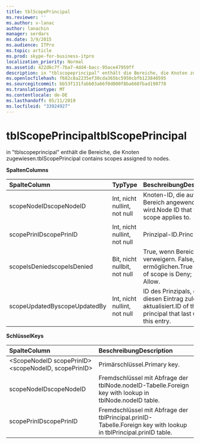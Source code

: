 ```yaml
---
title: tblScopePrincipal
ms.reviewer: ''
ms.author: v-lanac
author: lanachin
manager: serdars
ms.date: 3/9/2015
ms.audience: ITPro
ms.topic: article
ms.prod: skype-for-business-itpro
localization_priority: Normal
ms.assetid: 422d6c7f-7ba7-4dd4-bacc-95ace47959ff
description: in "tblscopeprincipal" enthält die Bereiche, die Knoten zugewiesen.
ms.openlocfilehash: f682c8a2235ef30cda365bc5950cbfb123840595
ms.sourcegitcommit: bb53f131fabb03a66f0d000f8ba668fbad190778
ms.translationtype: MT
ms.contentlocale: de-DE
ms.lasthandoff: 05/11/2019
ms.locfileid: "33924927"
---
```

# <a name="tblscopeprincipal"></a><span data-ttu-id="362f9-103">tblScopePrincipal</span><span class="sxs-lookup"><span data-stu-id="362f9-103">tblScopePrincipal</span></span>
 
<span data-ttu-id="362f9-104">in "tblscopeprincipal" enthält die Bereiche, die Knoten zugewiesen.</span><span class="sxs-lookup"><span data-stu-id="362f9-104">tblScopePrincipal contains scopes assigned to nodes.</span></span>
  
<span data-ttu-id="362f9-105">**Spalten**</span><span class="sxs-lookup"><span data-stu-id="362f9-105">**Columns**</span></span>

|<span data-ttu-id="362f9-106">**Spalte**</span><span class="sxs-lookup"><span data-stu-id="362f9-106">**Column**</span></span>|<span data-ttu-id="362f9-107">**Typ**</span><span class="sxs-lookup"><span data-stu-id="362f9-107">**Type**</span></span>|<span data-ttu-id="362f9-108">**Beschreibung**</span><span class="sxs-lookup"><span data-stu-id="362f9-108">**Description**</span></span>|
|:-----|:-----|:-----|
|<span data-ttu-id="362f9-109">scopeNodeID</span><span class="sxs-lookup"><span data-stu-id="362f9-109">scopeNodeID</span></span>  <br/> |<span data-ttu-id="362f9-110">Int, nicht null</span><span class="sxs-lookup"><span data-stu-id="362f9-110">int, not null</span></span>  <br/> |<span data-ttu-id="362f9-111">Knoten-ID, die auf der Bereich angewendet wird.</span><span class="sxs-lookup"><span data-stu-id="362f9-111">Node ID that the scope applies to.</span></span>  <br/> |
|<span data-ttu-id="362f9-112">scopePrinID</span><span class="sxs-lookup"><span data-stu-id="362f9-112">scopePrinID</span></span>  <br/> |<span data-ttu-id="362f9-113">Int, nicht null</span><span class="sxs-lookup"><span data-stu-id="362f9-113">int, not null</span></span>  <br/> |<span data-ttu-id="362f9-114">Prinzipal-ID.</span><span class="sxs-lookup"><span data-stu-id="362f9-114">Principal ID.</span></span>  <br/> |
|<span data-ttu-id="362f9-115">scopeIsDenied</span><span class="sxs-lookup"><span data-stu-id="362f9-115">scopeIsDenied</span></span>  <br/> |<span data-ttu-id="362f9-116">Bit, nicht null</span><span class="sxs-lookup"><span data-stu-id="362f9-116">bit, not null</span></span>  <br/> |<span data-ttu-id="362f9-117">True, wenn Bereichstyp verweigern. False, wenn ermöglichen.</span><span class="sxs-lookup"><span data-stu-id="362f9-117">True if type of scope is Deny; False if Allow.</span></span>  <br/> |
|<span data-ttu-id="362f9-118">scopeUpdatedBy</span><span class="sxs-lookup"><span data-stu-id="362f9-118">scopeUpdatedBy</span></span>  <br/> |<span data-ttu-id="362f9-119">Int, nicht null</span><span class="sxs-lookup"><span data-stu-id="362f9-119">int, not null</span></span>  <br/> |<span data-ttu-id="362f9-120">ID des Prinzipals, der diesen Eintrag zuletzt aktualisiert.</span><span class="sxs-lookup"><span data-stu-id="362f9-120">ID of the principal that last updated this entry.</span></span>  <br/> |
   
<span data-ttu-id="362f9-121">**Schlüssel**</span><span class="sxs-lookup"><span data-stu-id="362f9-121">**Keys**</span></span>

|<span data-ttu-id="362f9-122">**Spalte**</span><span class="sxs-lookup"><span data-stu-id="362f9-122">**Column**</span></span>|<span data-ttu-id="362f9-123">**Beschreibung**</span><span class="sxs-lookup"><span data-stu-id="362f9-123">**Description**</span></span>|
|:-----|:-----|
|<span data-ttu-id="362f9-124">\<ScopeNodeID scopePrinID\></span><span class="sxs-lookup"><span data-stu-id="362f9-124">\<scopeNodeID, scopePrinID\></span></span>  <br/> |<span data-ttu-id="362f9-125">Primärschlüssel.</span><span class="sxs-lookup"><span data-stu-id="362f9-125">Primary key.</span></span>  <br/> |
|<span data-ttu-id="362f9-126">scopeNodeID</span><span class="sxs-lookup"><span data-stu-id="362f9-126">scopeNodeID</span></span>  <br/> |<span data-ttu-id="362f9-127">Fremdschlüssel mit Abfrage der tblNode.nodeID-Tabelle.</span><span class="sxs-lookup"><span data-stu-id="362f9-127">Foreign key with lookup in tblNode.nodeID table.</span></span>  <br/> |
|<span data-ttu-id="362f9-128">scopePrinID</span><span class="sxs-lookup"><span data-stu-id="362f9-128">scopePrinID</span></span>  <br/> |<span data-ttu-id="362f9-129">Fremdschlüssel mit Abfrage der tblPrincipal.prinID-Tabelle.</span><span class="sxs-lookup"><span data-stu-id="362f9-129">Foreign key with lookup in tblPrincipal.prinID table.</span></span>  <br/> |
   

